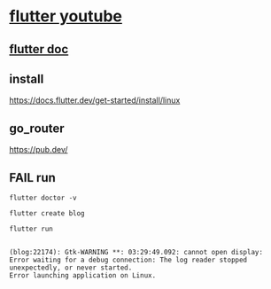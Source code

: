 # [flutter youtube](https://www.youtube.com/flutterdev)

## [flutter doc](https://docs.flutter.dev)


## install
https://docs.flutter.dev/get-started/install/linux



## go_router
https://pub.dev/


## FAIL run

```shell
flutter doctor -v

flutter create blog

flutter run


(blog:22174): Gtk-WARNING **: 03:29:49.092: cannot open display: 
Error waiting for a debug connection: The log reader stopped unexpectedly, or never started.
Error launching application on Linux.
```






